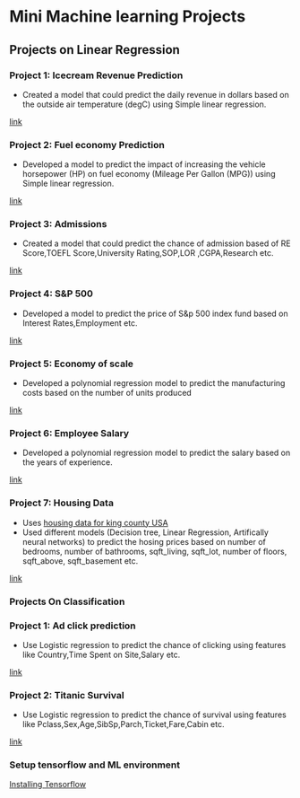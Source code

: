 # Mini Machine learning Projects


## Projects on Linear Regression

### Project 1: Icecream Revenue Prediction
* Created a model that could predict the daily revenue in dollars based on the outside air temperature (degC) using Simple linear regression.

[link](./SimpleLinearRegression/IceCreamRevenuePrediction)

### Project 2: Fuel economy Prediction
* Developed a model to predict the impact of increasing the vehicle horsepower (HP) on fuel economy (Mileage Per Gallon (MPG)) using Simple linear regression.

[link](./SimpleLinearRegression/FuelEconomyPrediction)


### Project 3: Admissions
* Created a model that could predict the chance of admission based of RE Score,TOEFL Score,University Rating,SOP,LOR ,CGPA,Research etc.

[link](./MultipleLinearRegression/Admissions)

### Project 4: S&P 500
* Developed a model to predict the price of S&p 500 index fund based on Interest Rates,Employment etc.

[link](./MultipleLinearRegression/S&p500)

### Project 5: Economy of scale
* Developed a polynomial regression model to predict the manufacturing costs based on the number of units produced

[link](./PolynomialRegression/EconomyOfScale)

### Project 6: Employee Salary
* Developed a polynomial regression model to predict the salary based on the years of experience.

[link](./PolynomialRegression/EconomyOfScale)


### Project 7: Housing Data
* Uses [housing data for king county USA](https://www.kaggle.com/harlfoxem/housesalesprediction)
* Used different models (Decision tree, Linear Regression, Artifically neural networks) to predict the hosing prices based on number of bedrooms, number of bathrooms, sqft_living, sqft_lot, number of floors, sqft_above, sqft_basement etc.

[link](./artificial_neural_networks/house_data)



### Projects On Classification

### Project 1: Ad click prediction

* Use Logistic regression to predict the chance of clicking using features like Country,Time Spent on Site,Salary etc.

[link](./LogisticRegression/AdClickPrediction)

### Project 2: Titanic Survival

* Use Logistic regression to predict the chance of survival using features like Pclass,Sex,Age,SibSp,Parch,Ticket,Fare,Cabin etc.

[link](./LogisticRegression/TitanicSurvival)



### Setup tensorflow and ML environment

[Installing Tensorflow](https://github.com/jeffheaton/t81_558_deep_learning/blob/master/install/tensorflow-install-jul-2020.ipynb)


